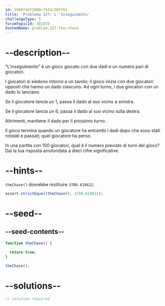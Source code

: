 ```yaml
---
id: 5900f44f1000cf542c50ff61
title: 'Problema 227: L''Inseguimento'
challengeType: 5
forumTopicId: 301870
dashedName: problem-227-the-chase
---
```


# --description--

"L'inseguimento" è un gioco giocato con due dadi e un numero pari di giocatori.

I giocatori si siedono intorno a un tavolo; il gioco inizia con due giocatori opposti che hanno un dado ciascuno. Ad ogni turno, i due giocatori con un dado lo lanciano.

Se il giocatore lancia un 1, passa il dado al suo vicino a sinistra.

Se il giocatore lancia un 6, passa il dado al suo vicino sulla destra.

Altrimenti, mantiene il dado per il prossimo turno.

Il gioco termina quando un giocatore ha entrambi i dadi dopo che sono stati rotolati e passati; quel giocatore ha perso.

In una partita con 100 giocatori, qual è il numero previsto di turni del gioco? Dai la tua risposta arrotondata a dieci cifre significative.

# --hints--

`theChase()` dovrebbe restituire `3780.618622`.

```js
assert.strictEqual(theChase(), 3780.618622);
```

# --seed--

## --seed-contents--

```js
function theChase() {

  return true;
}

theChase();
```

# --solutions--

```js
// solution required
```
